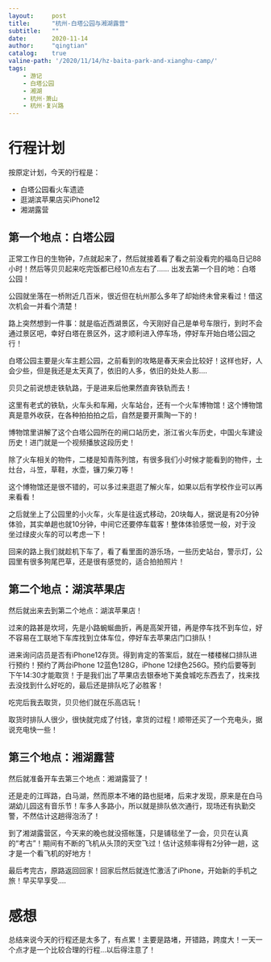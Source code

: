 ```yaml
---
layout:     post
title:      "杭州-白塔公园与湘湖露营"
subtitle:   ""
date:       2020-11-14
author:     "qingtian"
catalog:    true
valine-path: '/2020/11/14/hz-baita-park-and-xianghu-camp/'
tags:
    - 游记
    - 白塔公园
    - 湘湖
    - 杭州·萧山
    - 杭州·复兴路
---
```


# 行程计划

按原定计划，今天的行程是：

* 白塔公园看火车遗迹
* 逛湖滨苹果店买iPhone12
* 湘湖露营


## 第一个地点：白塔公园

正常工作日的生物钟，7点就起来了，然后就接着看了看之前没看完的福岛日记88小时！然后等贝贝起来吃完饭都已经10点左右了…… 出发去第一个目的地：白塔公园！

公园就坐落在一桥附近几百米，很近但在杭州那么多年了却始终未曾来看过！借这次机会一并看个清楚！

路上突然想到一件事：就是临近西湖景区，今天刚好自己是单号车限行，到时不会通过景区吧，幸好白塔在景区外，这才顺利进入停车场，停好车开始白塔公园之行！

白塔公园主要是火车主题公园，之前看到的攻略是春天来会比较好！这样也好，人会少些，但是我还是太天真了，依旧的人多，依旧的处处人影....

贝贝之前说想走铁轨路，于是进来后他果然直奔铁轨而去！

这里有老式的铁轨，火车头和车厢，火车站台，还有一个火车博物馆！这个博物馆真是意外收获，在各种拍拍拍之后，自然是要开熏陶一下的！

博物馆里讲解了这个白塔公园所在的闸口站历史，浙江省火车历史，中国火车建设历史！进门就是一个视频播放这段历史！

除了火车相关的物件，二楼是知青陈列馆，有很多我们小时候才能看到的物件，土灶台，斗笠，草鞋，水壶，镰刀柴刀等！

这个博物馆还是很不错的，可以多过来逛逛了解火车，如果以后有学校作业可以再来看看！

之后就坐上了公园里的小火车，火车是往返式移动，20块每人，据说是有20分钟体验，其实单趟也就10分钟，中间它还要停车载客！整体体验感觉一般，对于没坐过绿皮火车的可以考虑一下！

回来的路上我们就趁机下车了，看了看里面的游乐场，一些历史站台，警示灯，公园里有很多狗尾巴草，还是很有感觉的，适合拍拍照片！


## 第二个地点：湖滨苹果店

然后就出来去到第二个地点：湖滨苹果店！

过来的路甚是坎坷，先是小路蜿蜒曲折，再是高架开错，再是停车找不到车位，好不容易在工联地下车库找到立体车位，停好车去苹果店门口排队！

进来询问店员是否有iPhone12存货。得到肯定的答案后，就在一楼楼梯口排队进行预约！预约了两台iPhone 12蓝色128G，iPhone 12绿色256G。预约后要等到下午14:30才能取货！于是我们出了苹果店去银泰地下美食城吃东西去了，找来找去没找到什么好吃的，最后还是排队吃了必胜客！

吃完后我去取货，贝贝他们就在乐高店玩！

取货时排队人很少，很快就完成了付钱，拿货的过程！顺带还买了一个充电头，据说充电快一些！

## 第三个地点：湘湖露营

然后就准备开车去第三个地点：湘湖露营了！

还是走的江晖路，白马湖，然而原本不堵的路也挺堵，后来才发现，原来是在白马湖幼儿园这有音乐节！车多人多路小，所以就是排队依次通行，现场还有执勤交警，不然估计这趟得泡汤了！

到了湘湖露营区，今天来的晚也就没搭帐篷，只是铺毯坐了一会，贝贝在认真的“考古”！期间有不断的飞机从头顶的天空飞过！估计这频率得有2分钟一趟，这才是一个看飞机的好地方！

最后考完古，原路返回回家！回家后然后就连忙激活了iPhone，开始新的手机之旅！早买早享受....

# 感想

总结来说今天的行程还是太多了，有点累！主要是路堵，开错路，跨度大！一天一个点才是一个比较合理的行程...以后得注意了！